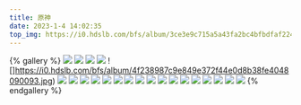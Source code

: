 ```yaml
---
title: 原神
date: 2023-1-4 14:02:35
top_img: https://i0.hdslb.com/bfs/album/3ce3e9c715a5a43fa2bc4bfbdfaf224f619cfa9f.jpg
---
```


{% gallery %}
![](https://i0.hdslb.com/bfs/album/c9d634650a9a8178db63abd2062988606b8a8bf6.jpg)
![](https://i0.hdslb.com/bfs/album/bf5fd49ce7f748849ee7f90c06001111103d7706.jpg)
![](https://i0.hdslb.com/bfs/album/daa9aa70ae29173ef8be58a313f3f56daf0a20aa.jpg)
![](https://i0.hdslb.com/bfs/album/cca3fbc5449ab30d466d3101dea91c69ae9f9740.jpg)
![]https://i0.hdslb.com/bfs/album/4f238987c9e849e372f44e0d8b38fe4048090093.jpg)
![](https://i0.hdslb.com/bfs/album/b781ec1803004e7095d6a70585198e05efe1bdfe.jpg)
![](https://i0.hdslb.com/bfs/album/60bcea34477402673bc9dccd51046d5622183cd3.jpg)
![](https://i0.hdslb.com/bfs/album/c3a3f2972dc7b8ecafd64ed6597f898beb9d650c.jpg)
![](https://i0.hdslb.com/bfs/album/680f4b53eac352d5bd3a74f13448ad44550e7297.jpg)
![](https://i0.hdslb.com/bfs/album/3ce3e9c715a5a43fa2bc4bfbdfaf224f619cfa9f.jpg)
![](https://i0.hdslb.com/bfs/album/8c5625d89fad9f9cca9928b6ca04ae9eed536f01.jpg)
![](https://i0.hdslb.com/bfs/album/6ba45af471fbcd2b2d30048495ca545faaa035f1.jpg)
![](https://i0.hdslb.com/bfs/album/e8541ec57c30fc87b6c4b2a5f51e201b9ed7a882.jpg)
![](https://i0.hdslb.com/bfs/album/680f4b53eac352d5bd3a74f13448ad44550e7297.jpg)
![](https://i0.hdslb.com/bfs/album/580b102711ab0a38174a6a24c40f68e3be57569a.png)
![](https://i0.hdslb.com/bfs/album/51ab89e789afd76b75a7573967f4f7c6d3e061cd.png)
![](https://i0.hdslb.com/bfs/album/fc794b02cf292a04ef322832cf3d88ca3ebf26cf.jpg)
![](https://i0.hdslb.com/bfs/album/76da651ccb671615d3ecb5e5c703fa5061e316ab.jpg)
![](https://i0.hdslb.com/bfs/album/ba77dddf9fe04b580f74f37b3ba015d7fbcb06b3.jpg)
![](https://i0.hdslb.com/bfs/album/c80d5a8c7702424a21d6b60c898e5fad83a341c8.png)
![](https://i0.hdslb.com/bfs/album/f4e6a0580518160ab8e51cc599c014b6cd3445b3.jpg)
![](https://i0.hdslb.com/bfs/album/13825326174b02d41005c83c9786c888df250986.jpg)
{% endgallery %}
